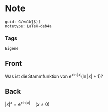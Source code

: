 # Note
```
guid: G/v=1W}$)]
notetype: LaTeX-deb4a
```

### Tags
```
Eigene
```

## Front
Was ist die Stammfunktion von $\mathrm{e}^{x \ln |x|}(\ln |x|+1)$?

## Back
$|x|^{x}=\mathrm{e}^{x \ln |x|} \quad(x \neq 0)$
